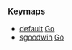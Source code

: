 ### Keymaps

* [default](keymaps/default/) <a href="keymaps/default">Go</a>
* [sgoodwin](keymaps/sgoodwin/) <a href="keymaps/sgoodwin">Go</a>
